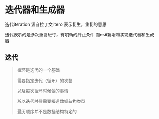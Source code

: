 # 迭代器和生成器
迭代iteration 源自拉丁文 itero 表示复生，重复的意思

迭代表示的是多次重复进行，有明确的终止条件
而es6新增和实现迭代器和生成器
## 迭代
>循环是迭代的一个基础
>
>需要指定迭代（循环）的次数
>
>以及每次循环时候做的事情
>
>所以迭代时候需要知道数据结构类型
>
>遍历顺序并不是数据结构特定的
>

